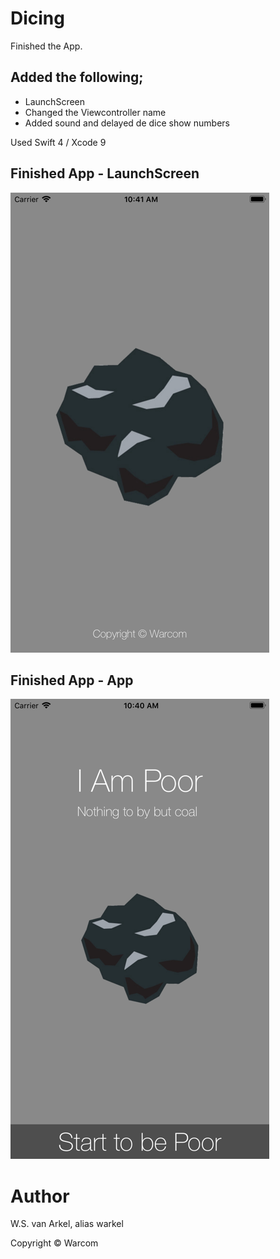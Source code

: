 # Dicing

Finished the App.

## Added the following;
* LaunchScreen
* Changed the Viewcontroller name
* Added sound and delayed de dice show numbers

Used Swift 4 / Xcode 9

## Finished App - LaunchScreen
![Finished App](https://github.com/warkeljr/I-Am-Poor-iOS11-master/blob/Nav-setup/Poor-LaunchScreen.png)

## Finished App - App
![Finished App](https://github.com/warkeljr/I-Am-Poor-iOS11-master/blob/Nav-setup/PoorVC.png)

# Author

W.S. van Arkel, alias warkel

Copyright © Warcom
